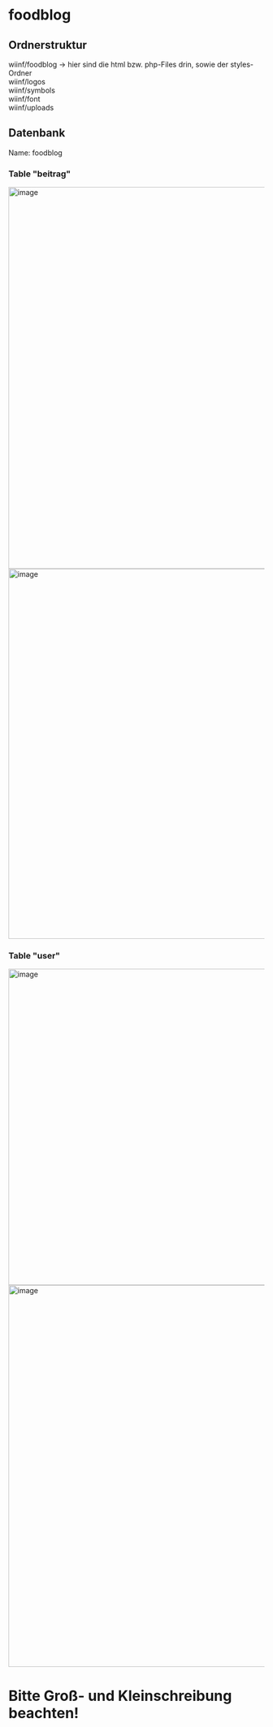 # foodblog

## Ordnerstruktur
wiinf/foodblog -> hier sind die html bzw. php-Files drin, sowie der styles-Ordner  
wiinf/logos  
wiinf/symbols  
wiinf/font  
wiinf/uploads  

## Datenbank
Name: foodblog
### Table "beitrag"
<img width="752" alt="image" src="https://github.com/danieldittkowski/foodblog/assets/113315209/5de27b60-d539-4e44-aee1-b2e31487f828">
<img width="729" alt="image" src="https://github.com/danieldittkowski/foodblog/assets/113315209/40290018-76a7-4240-ab94-738dfe555a8b">


### Table "user"
<img width="623" alt="image" src="https://github.com/danieldittkowski/foodblog/assets/113315209/2a27e224-6f7a-425f-bdd3-75dca11ef92f">
<img width="752" alt="image" src="https://github.com/danieldittkowski/foodblog/assets/113315209/86ccab45-0b32-450a-b432-c069e5b9e5cf">

# Bitte Groß- und Kleinschreibung beachten!
